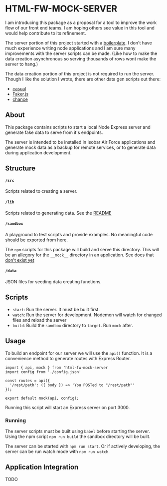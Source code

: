 # HTML-FW-MOCK-SERVER

I am introducing this package as a proposal for a tool to improve the work flow of our
front end teams. I am hoping others see value in this tool and would help contribute
to its refinement.

The server portion of this project started with a [boilerplate](https://github.com/developit/express-es6-rest-api). I don't have much experience writing
node applications and I am sure many improvements with the server scripts can be made.
(Like how to make the data creation asynchronous so serving thousands of rows wont make the server to hang.)

The data creation portion of this project is not required to run the server. Though I like the solution I wrote, there are other data gen scripts out there:
- [casual](https://github.com/boo1ean/casual)
- [Faker.js](https://github.com/marak/Faker.js/)
- [chance](http://chancejs.com/)

## About

This package contains scripts to start a local Node Express server and generate
fake data to serve from it's endpoints.

The server is intended to be installed in Isobar Air Force applications
and generate mock data as a backup for remote services, or to generate data 
during application development.

## Structure

#### `/src`
Scripts related to creating a server.

#### `/lib`
Scripts related to generating data. See the [README](./lib/README.md)

#### `/sandbox`
A playground to test scripts and provide examples. No meaningful code should be
exported from here.

The `npm` scripts for this package will build and serve this directory. This
will be an allegory for the `__mock__` directory in an application. See docs
that [don't exist yet](?)

#### `/data`
JSON files for seeding data creating functions.

## Scripts

- `start`: Run the server. It must be built first.
- `watch`: Run the server for development. Nodemon will watch for changed files and reload
the server
- `build`: Build the `sandbox` directory to `target`. Run `mock` after.

## Usage
To build an endpoint for our server we will use the `api()` function. It is a
convenience method to generate routes with Express Router.
```
import { api, mock } from 'html-fw-mock-server
import config from './config.json'

const routes = api({
  '/rest/path': ({ body }) => 'You POSTed to "/rest/path"'
});

export default mock(api, config);
```

Running this script will start an Express server on port 3000.

### Running
The server scripts must be built using `babel` before starting the server. Using
the npm script `npm run build` the sandbox directory will be built.

The server can be started with `npm run start`. Or if actively developing,
the server can be run watch mode with `npm run watch`.  

## Application Integration
TODO


